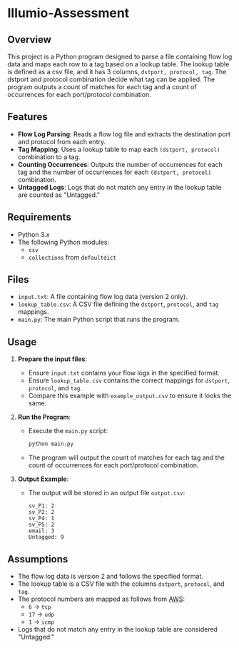 # Illumio-Assessment

## Overview

This project is a Python program designed to parse a file containing flow log data and maps each row to a tag based on a lookup table. The lookup table is defined as a csv file, and it has 3 columns, `dstport, protocol, tag`. The dstport and protocol combination decide what tag can be applied. The program outputs a count of matches for each tag and a count of occurrences for each port/protocol combination.

## Features

- **Flow Log Parsing**: Reads a flow log file and extracts the destination port and protocol from each entry.
- **Tag Mapping**: Uses a lookup table to map each `(dstport, protocol)` combination to a tag.
- **Counting Occurrences**: Outputs the number of occurrences for each tag and the number of occurrences for each `(dstport, protocol)` combination.
- **Untagged Logs**: Logs that do not match any entry in the lookup table are counted as "Untagged."

## Requirements

- Python 3.x
- The following Python modules:
  - `csv`
  - `collections` from `defaultdict`

## Files

- `input.txt`: A file containing flow log data (version 2 only).
- `lookup_table.csv`: A CSV file defining the `dstport`, `protocol`, and `tag` mappings.
- `main.py`: The main Python script that runs the program.

## Usage

1. **Prepare the input files**:
   - Ensure `input.txt` contains your flow logs in the specified format.
   - Ensure `lookup_table.csv` contains the correct mappings for `dstport`, `protocol`, and `tag`.
   - Compare this example with `example_output.csv` to ensure it looks the same.

2. **Run the Program**:
   - Execute the `main.py` script:
     ```bash
     python main.py
     ```
   - The program will output the count of matches for each tag and the count of occurrences for each port/protocol combination.

3. **Output Example**:
   - The output will be stored in an output file `output.csv`:
     ```
     sv_P1: 2
     sv_P2: 2
     sv_P4: 1
     sv_P5: 2
     email: 3
     Untagged: 9
     ```

## Assumptions

- The flow log data is version 2 and follows the specified format.
- The lookup table is a CSV file with the columns `dstport`, `protocol`, and `tag`.
- The protocol numbers are mapped as follows from [AWS](https://www.iana.org/assignments/protocol-numbers/protocol-numbers.xhtml):
  - `6` → `tcp`
  - `17` → `udp`
  - `1` → `icmp`
- Logs that do not match any entry in the lookup table are considered "Untagged."

